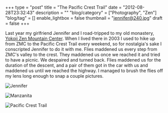 +++
type = "post"
title = "The Pacific Crest Trail"
date = "2012-08-28T23:32:43"
description = ""
"blog/category" = ["Photography", "Zen"]
"blog/tag" = []
enable_lightbox = false
thumbnail = "jennifer@240.jpg"
draft = false
+++

<p>Last year my girlfriend Jennifer and I road-tripped to my old monastery, <a href="http://www.zmc.org/">Yokoji Zen Mountain Center</a>. When I lived there in 2003 I used to hike up from ZMC to the Pacific Crest Trail every weekend, so for nostalgia's sake I conscripted Jennifer to do it with me. Flies maddened us every step from ZMC's valley to the crest. They maddened us once we reached it and tried to have a picnic. We despaired and turned back. Flies maddened us for the duration of the descent, and a pair of them got in the car with us and maddened us until we reached the highway. I managed to brush the flies off my lens long enough to snap a couple pictures.</p>
<p><img style="display:block; margin-left:auto; margin-right:auto;" src="jennifer.jpg" alt="Jennifer" title="jennifer.jpg" border="0"   /></p>
<p><img style="display:block; margin-left:auto; margin-right:auto;" src="manzanita.jpg" alt="Manzanita" title="manzanita.jpg" border="0"   /></p>
<p><img style="display:block; margin-left:auto; margin-right:auto;" src="pacific-crest-trail.jpg" alt="Pacific Crest Trail" title="pacific-crest-trail.jpg" border="0"   /></p>
    